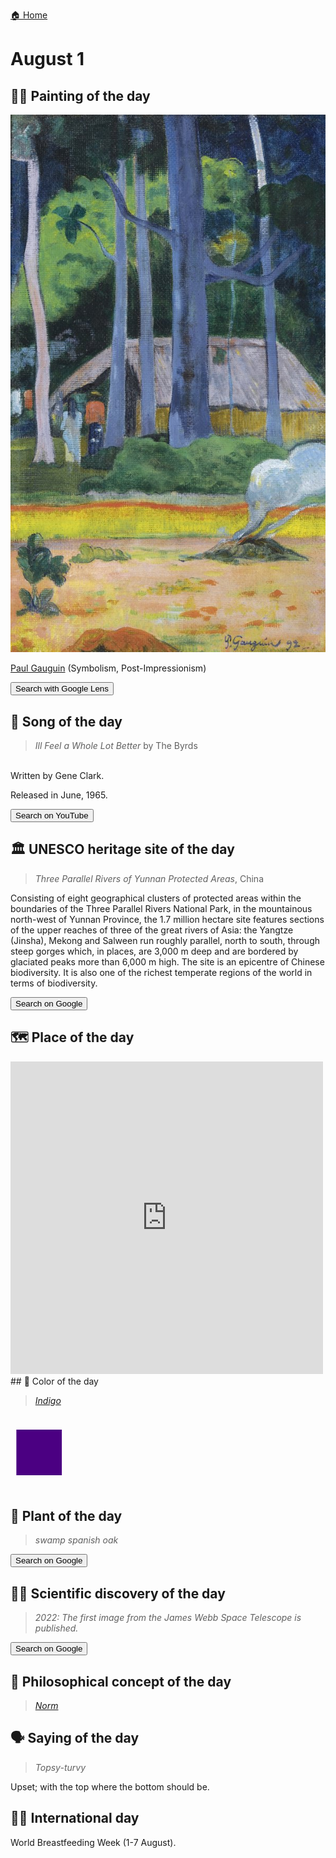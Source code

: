 
[🏠 Home](../../index.md)

# August 1

## 🧑‍🎨 Painting of the day

<img width="600" src="../img/Paul_Gauguin_7.jpg">

[Paul Gauguin](http://en.wikipedia.org/wiki/Paul_Gauguin) (Symbolism, Post-Impressionism)

<button class="btn btn-success"
onclick=" window.open('https://lens.google.com/uploadbyurl?url=https://iretes.github.io/one-a-day/data/img/Paul_Gauguin_7.jpg','_blank')">
Search with Google Lens
</button>

## 🎼 Song of the day

> *Ill Feel a Whole Lot Better*
by The Byrds

<br />Written by Gene Clark.

Released in June, 1965.

<button class="btn btn-success"
onclick=" window.open('http://www.youtube.com/search?q=Ill Feel a Whole Lot Better by The Byrds','_blank')">
Search on YouTube
</button>

## 🏛️ UNESCO heritage site of the day

> *Three Parallel Rivers of Yunnan Protected Areas*, China

<p>Consisting of eight geographical clusters of protected areas within the boundaries of the Three Parallel Rivers National Park, in the mountainous north-west of Yunnan Province, the 1.7 million hectare site features sections of the upper reaches of three of the great rivers of Asia: the Yangtze (Jinsha), Mekong and Salween run roughly parallel, north to south, through steep gorges which, in places, are 3,000 m deep and are bordered by glaciated peaks more than 6,000 m high. The site is an epicentre of Chinese biodiversity. It is also one of the richest temperate regions of the world in terms of biodiversity.</p>

<button class="btn btn-success"
onclick=" window.open('http://www.google.com/search?q=Three Parallel Rivers of Yunnan Protected Areas','_blank')">
Search on Google
</button>

## 🗺️ Place of the day

<iframe
src="https://www.mapcrunch.com"
name="mapcrunch"
width="500"
height="500"
allowTransparency="true"
scrolling="no"
frameborder="0"
>
</iframe>
## 🎨 Color of the day

> *[Indigo](https://en.wikipedia.org/wiki/Indigo)*

<div style="color:#4B0082; font-size: 100px;">&#9632;</div>

## 🌿 Plant of the day

> *swamp spanish oak*

<button class="btn btn-success"
onclick=" window.open('http://www.google.com/search?q=swamp spanish oak','_blank')">
Search on Google
</button>

## 🧑‍🔬 Scientific discovery of the day

> *2022: The first image from the James Webb Space Telescope is published.*

<button class="btn btn-success"
onclick=" window.open('http://www.google.com/search?q=2022: The first image from the James Webb Space Telescope is published.','_blank')">
Search on Google
</button>

## 💭 Philosophical concept of the day

> *[Norm](https://en.wikipedia.org/wiki/Norm_(philosophy))*

## 🗣️ Saying of the day

> *Topsy-turvy*

Upset; with the top where the bottom should be. 

## 🏳️‍🌈 International day

World Breastfeeding Week (1-7 August).